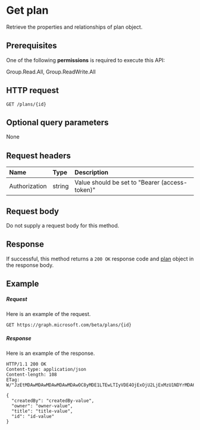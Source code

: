 # Get plan

Retrieve the properties and relationships of plan object.
## Prerequisites
One of the following **permissions** is required to execute this API:
 
Group.Read.All, Group.ReadWrite.All

## HTTP request
<!-- { "blockType": "ignored" } -->
```http
GET /plans/{id}
```
## Optional query parameters
None

## Request headers
| Name       | Type | Description|
|:-----------|:------|:----------|
| Authorization  | string  | Value should be set to "Bearer (access-token)" |

## Request body
Do not supply a request body for this method.
## Response
If successful, this method returns a `200 OK` response code and [plan](../resources/plan.md) object in the response body.
## Example
##### Request
Here is an example of the request.
<!-- {
  "blockType": "request",
  "name": "get_plan"
}-->
```http
GET https://graph.microsoft.com/beta/plans/{id}
```
##### Response
Here is an example of the response. 
<!-- {
  "blockType": "response",
  "truncated": true,
  "@odata.type": "microsoft.graph.plan"
} -->
```http
HTTP/1.1 200 OK
Content-type: application/json
Content-length: 108
ETag: W/"JzEtMDAwMDAwMDAwMDAwMDAwOC8yMDE1LTEwLTIyVDE4OjExOjU2LjExMzU1NDYrMDA6MDAn"

{
  "createdBy": "createdBy-value",
  "owner": "owner-value",
  "title": "title-value",
  "id": "id-value"
}
```

<!-- uuid: 8fcb5dbc-d5aa-4681-8e31-b001d5168d79
2015-10-25 14:57:30 UTC -->
<!-- {
  "type": "#page.annotation",
  "description": "Get plan",
  "keywords": "",
  "section": "documentation",
  "tocPath": ""
}-->